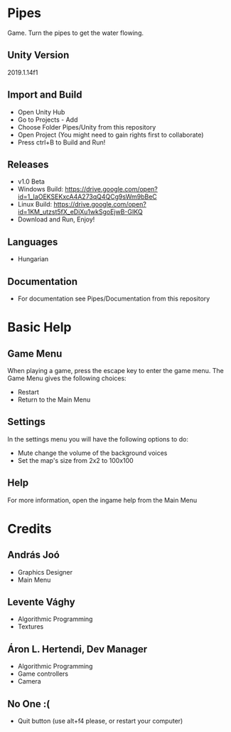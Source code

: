 # Pipes
Game. Turn the pipes to get the water flowing.
## Unity Version
2019.1.14f1
## Import and Build
* Open Unity Hub
* Go to Projects - Add
* Choose Folder Pipes/Unity from this repository
* Open Project (You might need to gain rights first to collaborate)
* Press ctrl+B to Build and Run!
## Releases
* v1.0 Beta 
* Windows Build: https://drive.google.com/open?id=1_IaOEKSEKxcA4A273qQ4QCg9sWm9bBeC
* Linux Build: https://drive.google.com/open?id=1KM_utzst5fX_eDiXu1wkSgoEjwB-GIKQ
* Download and Run, Enjoy!
## Languages
* Hungarian
## Documentation
* For documentation see Pipes/Documentation from this repository
# Basic Help
## Game Menu
When playing a game, press the escape key to enter the game menu.
The Game Menu gives the following choices:
* Restart
* Return to the Main Menu
## Settings
In the settings menu you will have the following options to do:
* Mute change the volume of the background voices
* Set the map's size from 2x2 to 100x100
## Help
For more information, open the ingame help from the Main Menu
# Credits
## András Joó
* Graphics Designer
* Main Menu
## Levente Vághy
* Algorithmic Programming
* Textures
## Áron L. Hertendi, Dev Manager
* Algorithmic Programming
* Game controllers
* Camera
## No One :(
* Quit button (use alt+f4 please, or restart your computer)
